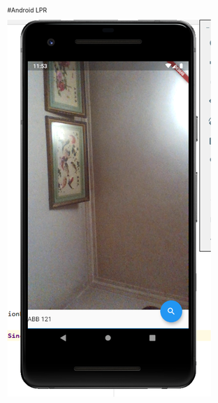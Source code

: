 #Android LPR

![image](https://raw.githubusercontent.com/JiazhenC/FYP_project/master/Screenshot%20Images/Main%20Page.png)
